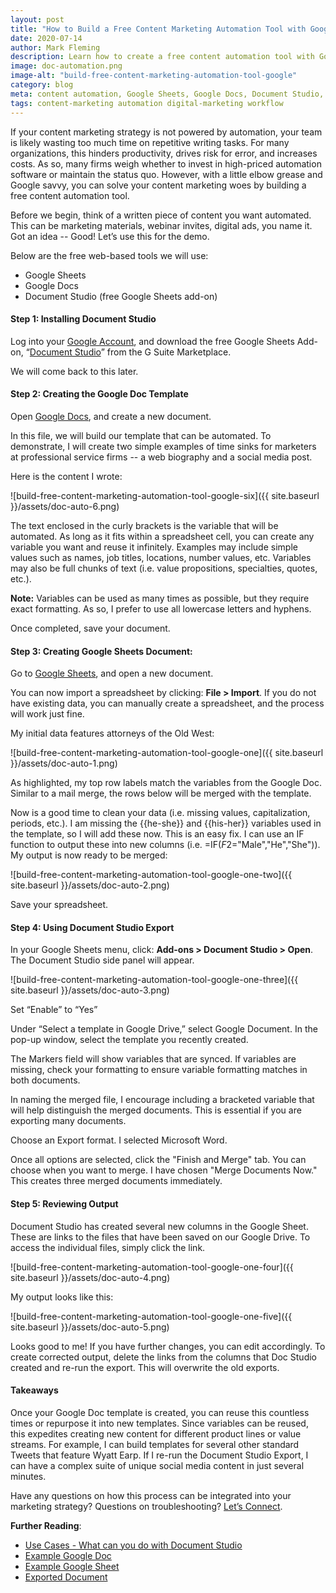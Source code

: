 ```yaml
---
layout: post
title: "How to Build a Free Content Marketing Automation Tool with Google"
date: 2020-07-14
author: Mark Fleming
description: Learn how to create a free content automation tool with Google that 
image: doc-automation.png
image-alt: "build-free-content-marketing-automation-tool-google"
category: blog
meta: content automation, Google Sheets, Google Docs, Document Studio, Content Workflow
tags: content-marketing automation digital-marketing workflow
---
```


If your content marketing strategy is not powered by automation, your team is likely wasting too much time on repetitive writing tasks. For many organizations, this hinders productivity, drives risk for error, and increases costs. As so, many firms weigh whether to invest in high-priced automation software or maintain the status quo. However, with a little elbow grease and Google savvy, you can solve your content marketing woes by building a free content automation tool.

Before we begin, think of a written piece of content you want automated. This can be marketing materials, webinar invites, digital ads, you name it. Got an idea -- Good! Let’s use this for the demo.

Below are the free web-based tools we will use:
* Google Sheets
* Google Docs
* Document Studio (free Google Sheets add-on)

#### Step 1: Installing Document Studio

Log into your [Google Account](https://accounts.google.com/signin/v2/identifier?continue=https%3A%2F%2Fwww.google.com%2F&hl=en&flowName=GlifWebSignIn&flowEntry=ServiceLogin), and download the free Google Sheets Add-on, “[Document Studio](https://gsuite.google.com/marketplace/app/document_studio/429444628321)” from the G Suite Marketplace. 

We will come back to this later.

#### Step 2: Creating the Google Doc Template

Open [Google Docs](https://docs.google.com/), and create a new document. 

In this file, we will build our template that can be automated. To demonstrate, I will create two simple examples of time sinks for marketers at professional service firms -- a web biography and a social media post.

Here is the content I wrote:

![build-free-content-marketing-automation-tool-google-six]({{ site.baseurl }}/assets/doc-auto-6.png)

The text enclosed in the curly brackets is the variable that will be automated. As long as it fits within a spreadsheet cell, you can create any variable you want and reuse it infinitely. Examples may include simple values such as names, job titles, locations, number values, etc. Variables may also be full chunks of text (i.e. value propositions, specialties, quotes, etc.). 

**Note:** Variables can be used as many times as possible, but they require exact formatting. As so, I prefer to use all lowercase letters and hyphens. 

Once completed, save your document.

#### Step 3: Creating Google Sheets Document:

Go to [Google Sheets](https://docs.google.com/spreadsheets/?usp=mkt_sheets), and open a new document. 

You can now import a spreadsheet by clicking: **File > Import**. If you do not have existing data, you can manually create a spreadsheet, and the process will work just fine. 

My initial data features attorneys of the Old West:

![build-free-content-marketing-automation-tool-google-one]({{ site.baseurl }}/assets/doc-auto-1.png)

As highlighted, my top row labels match the variables from the Google Doc. Similar to a mail merge, the rows below will be merged with the template.

Now is a good time to clean your data (i.e. missing values, capitalization, periods, etc.). I am missing the {{he-she}} and {{his-her}} variables used in the template, so I will add these now. This is an easy fix. I can use an IF function to output these into new columns (i.e. =IF($F$2="Male","He","She")). My output is now ready to be merged:

![build-free-content-marketing-automation-tool-google-one-two]({{ site.baseurl }}/assets/doc-auto-2.png)

Save your spreadsheet.

#### Step 4: Using Document Studio Export

In your Google Sheets menu, click:  **Add-ons > Document Studio > Open**. The Document Studio side panel will appear. 

![build-free-content-marketing-automation-tool-google-one-three]({{ site.baseurl }}/assets/doc-auto-3.png)

Set “Enable” to “Yes” 

Under “Select a template in Google Drive,” select Google Document. In the pop-up window, select the template you recently created. 

The Markers field will show variables that are synced. If variables are missing, check your formatting to ensure variable formatting matches in both documents. 

In naming the merged file, I encourage including a bracketed variable that will help distinguish the merged documents. This is essential if you are exporting many documents.

Choose an Export format. I selected Microsoft Word.

Once all options are selected, click the "Finish and Merge" tab. You can choose when you want to merge. I have chosen "Merge Documents Now." This creates three merged documents immediately.

#### Step 5: Reviewing Output

Document Studio has created several new columns in the Google Sheet. These are links to the files that have been saved on our Google Drive. To access the individual files, simply click the link.

![build-free-content-marketing-automation-tool-google-one-four]({{ site.baseurl }}/assets/doc-auto-4.png)

My output looks like this:

![build-free-content-marketing-automation-tool-google-one-five]({{ site.baseurl }}/assets/doc-auto-5.png)

Looks good to me! If you have further changes, you can edit accordingly. To create corrected output, delete the links from the columns that Doc Studio created and re-run the export. This will overwrite the old exports.

#### Takeaways

Once your Google Doc template is created, you can reuse this countless times or repurpose it into new templates. Since variables can be reused, this expedites  creating new content for different product lines or value streams. For example, I can build templates for several other standard Tweets that feature Wyatt Earp. If I re-run the Document Studio Export, I can have a complex suite of unique social media content in just several minutes.

Have any questions on how this process can be integrated into your marketing strategy? Questions on troubleshooting? [Let’s Connect](https://www.linkedin.com/in/markdfleming/). 

**Further Reading**:
* [Use Cases - What can you do with Document Studio](https://www.labnol.org/document-studio-use-cases-5844)
* [Example Google Doc](https://docs.google.com/document/d/1O-9Y49aclklnX8hF6Byl8BmwECrxiWzwdMKd3nj_ELE/edit?usp=sharing)
* [Example Google Sheet](https://docs.google.com/spreadsheets/d/1Q3EdPFD-kNh4SQthB1Q-NA6-retufnsaqZ39jeL12B4/edit?usp=sharing)
* [Exported Document](https://drive.google.com/file/d/1WLT19C89oI7m9p1RIZ4l8S_jhApbMeRm/view?usp=sharing)
